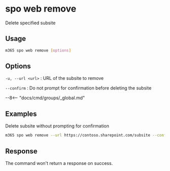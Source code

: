 # spo web remove

Delete specified subsite

## Usage

```sh
m365 spo web remove [options]
```

## Options

`-u, --url <url>`
: URL of the subsite to remove

`--confirm`
: Do not prompt for confirmation before deleting the subsite

--8<-- "docs/cmd/groups/_global.md"

## Examples

Delete subsite without prompting for confirmation

```sh
m365 spo web remove --url https://contoso.sharepoint.com/subsite --confirm
```

## Response

The command won't return a response on success.
